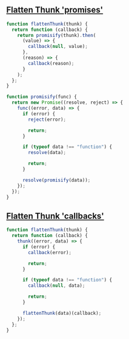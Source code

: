 ## [Flatten Thunk 'promises'](https://bigfrontend.dev/problem/flatten-Thunk)

<!-- notecardId: 1739475038556 -->

```js
function flattenThunk(thunk) {
  return function (callback) {
    return promisify(thunk).then(
      (value) => {
        callback(null, value);
      },
      (reason) => {
        callback(reason);
      }
    );
  };
}

function promisify(func) {
  return new Promise((resolve, reject) => {
    func((error, data) => {
      if (error) {
        reject(error);

        return;
      }

      if (typeof data !== "function") {
        resolve(data);

        return;
      }

      resolve(promisify(data));
    });
  });
}
```

## [Flatten Thunk 'callbacks'](https://bigfrontend.dev/problem/flatten-Thunk)

<!-- notecardId: 1739475038558 -->

```js
function flattenThunk(thunk) {
  return function (callback) {
    thunk((error, data) => {
      if (error) {
        callback(error);

        return;
      }

      if (typeof data !== "function") {
        callback(null, data);

        return;
      }

      flattenThunk(data)(callback);
    });
  };
}
```
